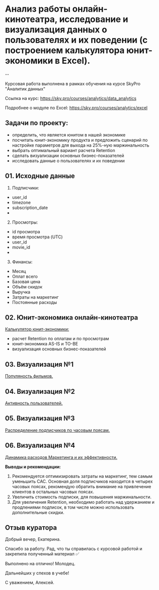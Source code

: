 # Анализ работы онлайн-кинотеатра, исследование и визуализация данных о пользователях и их поведении (с построением калькулятора юнит-экономики в Excel).

--

Курсовая работа выполнена в рамках обучения на курсе SkyPro "Аналитик данных"

Ссылка на курс: https://sky.pro/courses/analytics/data_analytics

Подробнее о модуле по Excel: https://sky.pro/courses/analytics/excel

## Задачи по проекту:

- определить, что является юнитом в нашей экономике
- посчитать юнит-экономику продукта и предложить сценарий по настройке параметров для выхода на 25%-ную маржинальность
- выбрать оптимальный вариант расчета Retention
- сделать визуализации основных бизнес-показателей
- исследовать данные о пользователях и их поведении

## 01. Исходные данные

1. Подписчики:
- user_id
- timezone
- subscription_date
-
2. Просмотры:
- id просмотра	
- время просмотра (UTC)	
- user_id	
- movie_id
-
3. Финансы:
- Месяц
- Оплат всего
- Базовая цена
- Объём скидок
- Выручка
- Затраты на маркетинг
- Постоянные расходы

## 02. Юнит-экономика онлайн-кинотеатра

[Калькулятор юнит-экономики:](https://github.com/EkaterinaBarkovskaya/Skypro/blob/main/Excel%20-%20%D0%9A%D1%83%D1%80%D1%81%D0%BE%D0%B2%D0%B0%D1%8F/02.%20%D0%AE%D0%BD%D0%B8%D1%82-%D1%8D%D0%BA%D0%BE%D0%BD%D0%BE%D0%BC%D0%B8%D0%BA%D0%B0%20%D0%BE%D0%BD%D0%BB%D0%B0%D0%B9%D0%BD-%D0%BA%D0%B8%D0%BD%D0%BE%D1%82%D0%B5%D0%B0%D1%82%D1%80%D0%B0.xlsx)
- расчет Retention по оплатам и по просмотрам
- юнит-экономика AS-IS и TO-BE
- визуализация основных бизнес-показателей

## 03. Визуализация №1
[Популяность фильмов.](https://github.com/EkaterinaBarkovskaya/Skypro/blob/main/Excel%20-%20%D0%9A%D1%83%D1%80%D1%81%D0%BE%D0%B2%D0%B0%D1%8F/03.%20%D0%92%D0%B8%D0%B7%D1%83%D0%B0%D0%BB%D0%B8%D0%B7%D0%B0%D1%86%D0%B8%D1%8F%201.png)

## 04. Визуализация №2
[Активность пользователей.](https://github.com/EkaterinaBarkovskaya/Skypro/blob/main/Excel%20-%20%D0%9A%D1%83%D1%80%D1%81%D0%BE%D0%B2%D0%B0%D1%8F/04.%20%D0%92%D0%B8%D0%B7%D1%83%D0%B0%D0%BB%D0%B8%D0%B7%D0%B0%D1%86%D0%B8%D1%8F%202.png)

## 05. Визуализация №3
[Распределение подписчиков по часовым поясам.](https://github.com/EkaterinaBarkovskaya/Skypro/blob/main/Excel%20-%20%D0%9A%D1%83%D1%80%D1%81%D0%BE%D0%B2%D0%B0%D1%8F/05.%20%D0%92%D0%B8%D0%B7%D1%83%D0%B0%D0%BB%D0%B8%D0%B7%D0%B0%D1%86%D0%B8%D1%8F%203.png)

## 06. Визуализация №4
[Динамика расходов Маркетинга и их эффективности.](https://github.com/EkaterinaBarkovskaya/Skypro/blob/main/Excel%20-%20%D0%9A%D1%83%D1%80%D1%81%D0%BE%D0%B2%D0%B0%D1%8F/06.%20%D0%92%D0%B8%D0%B7%D1%83%D0%B0%D0%BB%D0%B8%D0%B7%D0%B0%D1%86%D0%B8%D1%8F%204.png)

**Выводы и рекомендации:**
1. Рекомендуется оптимизировать затраты на маркетинг, тем самым уменьшить CAC. Основная доля подписчиков находится в четырех часовых поясах, рекомендую обратить внимание на привлечение клиентов в остальных часовых поясах.
2. Увеличить стоимость подписки, для повышения маржинальности.
3. Для увеличения Retention, необходимо работать над удержанием и продлениями подписок, в том числе можно использовать дополнительные скидки.


## Отзыв куратора
Добрый вечер, Екатерина.

Спасибо за работу. Рад, что ты справилась с курсовой работой и закрепила полученный материал ﻿✅﻿

Выполнено на отлично! Молодец.

Дальнейших у спехов в учебе!

С уважением, Алексей.

